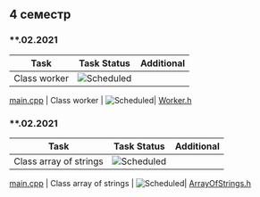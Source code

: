 ## 4 семестр



### **.02.2021
| Task | Task Status| Additional |
| -------- | -------- | --------| 
| Class worker | ![Scheduled](https://github.com/AnzhelikaKravchuk/.NET-Training.-Spring-2019/blob/master/Pictures/icons-ok.png)|
[main.cpp](https://github.com/PavelShvedkov/PM.ShvedkovPavel/blob/master/semester-3/ClassWorker05.09/CW05.09.cpp)
| Class worker | ![Scheduled](https://github.com/AnzhelikaKravchuk/.NET-Training.-Spring-2019/blob/master/Pictures/icons-ok.png)|
[Worker.h](https://github.com/PavelShvedkov/PM.ShvedkovPavel/blob/master/semester-3/ClassWorker05.09/Worker.h)



### **.02.2021
| Task | Task Status| Additional |
| -------- | -------- | --------| 
| Class array of strings | ![Scheduled](https://github.com/AnzhelikaKravchuk/.NET-Training.-Spring-2019/blob/master/Pictures/icons-ok.png)|
[main.cpp](https://github.com/PavelShvedkov/PM.ShvedkovPavel/blob/master/semester-3/ClassArrayOfStrings17.09/Lab2Task10.cpp)
| Class array of strings | ![Scheduled](https://github.com/AnzhelikaKravchuk/.NET-Training.-Spring-2019/blob/master/Pictures/icons-ok.png)|
[ArrayOfStrings.h](https://github.com/PavelShvedkov/PM.ShvedkovPavel/blob/master/semester-3/ClassArrayOfStrings17.09/ArrayOfStrings.h)



### 
